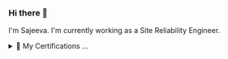 ### Hi there 👋 

I'm Sajeeva. I'm currently working as a Site Reliability Engineer. 

<details><summary>🌱 My Certifications ...</a></summary>


2024   KCSA: Kubernetes and Cloud Native Security Associate

2024   KCNA: Kubernetes and Cloud Native Associate

2024   Professional Cloud Database Engineer - Google Cloud

2024   Istio (Service Mesh) Certified Associate

2024   CKS: Certified Kubernetes Security Specialist

2023	Prometheus Certified Associate

2023	CKAD: Certified Kubernetes Application Developer

2023	CKA: Certified Kubernetes Administrator

2023   Associate Cloud Engineer - Google Cloud

2021    HachiCorp Certified Terraform Associate

2018	AWS Certified Solutions Architect - Associate

2017	Oracle Certified Professional, MySQL 5.6 Database Administrator

2016	ITIL (2011) Foundation

2014	Red Hat Certified Engineer

2014	Red Hat Certified System Administrator

2014	Cisco Certified Network Associate

2013	MongoDB for DBAs

2013	Oracle Database 11g Performance Tuning Certified Expert

2013	VMware Certified Professional - Data Center Virtualization

2012    Oracle Real Application Clusters 11g and Grid Infrastructure Administrator

2012	Oracle Certified Professional

2011 	Oracle Certified Associate

2010	Certified Ethical Hacker


</details>
